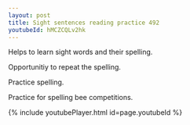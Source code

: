 ```yaml
---
layout: post
title: Sight sentences reading practice 492
youtubeId: hMCZCQLv2hk
---
```

 
 
Helps to learn sight words and their spelling.

Opportunitiy to repeat the spelling. 

Practice spelling. 
 
Practice for spelling bee competitions. 
 
{% include youtubePlayer.html id=page.youtubeId %}
 
 
